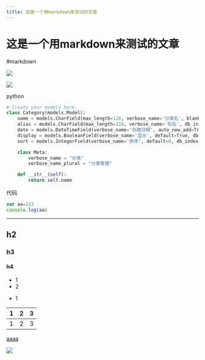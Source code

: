 ```yaml
---
title: 这是一个用markdown来测试的文章
---
```


# 这是一个用markdown来测试的文章

#markdown

![](https://oss.88cto.com/wKrNpZrx.png)

![](https://oss.88cto.com/P2KoFzbw.jpeg)

python
```python
# Create your models here.
class Category(models.Model):
    name = models.CharField(max_length=128, verbose_name='分类名', blank=False, null=False)
    alias = models.CharField(max_length=128, verbose_name='别名', db_index=True)
    date = models.DateTimeField(verbose_name='创建日期', auto_now_add=True)
    display = models.BooleanField(verbose_name='显示', default=True, db_index=True)
    sort = models.IntegerField(verbose_name='排序', default=0, db_index=True)

    class Meta:
        verbose_name = "分类"
        verbose_name_plural = "分类管理"

    def __str__(self):
        return self.name
```

代码

```javascript
var aa=123
console.log(aa)
```

---
## h2
### h3
#### h4

+ 1
+ 2
- 1

|1|2|3|
|---|---|---|
|1|2|3|

[aaaa](#aaa)

![](https://ss0.baidu.com/6ONWsjip0QIZ8tyhnq/it/u=2795980557,2077253840&fm=58&bpow=1024&bpoh=1664)


